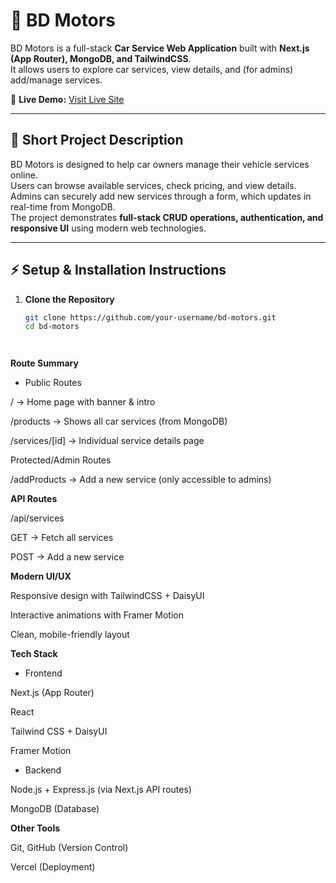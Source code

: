 # 🚗 BD Motors

BD Motors is a full-stack **Car Service Web Application** built with **Next.js (App Router), MongoDB, and TailwindCSS**.  
It allows users to explore car services, view details, and (for admins) add/manage services.  

🔗 **Live Demo:** [Visit Live Site](https://nextjs-project-2-roan.vercel.app/)

---

## 📖 Short Project Description
BD Motors is designed to help car owners manage their vehicle services online.  
Users can browse available services, check pricing, and view details.  
Admins can securely add new services through a form, which updates in real-time from MongoDB.  
The project demonstrates **full-stack CRUD operations, authentication, and responsive UI** using modern web technologies.  

---

## ⚡ Setup & Installation Instructions

1. **Clone the Repository**
   ```bash
   git clone https://github.com/your-username/bd-motors.git
   cd bd-motors




**Route Summary**
- Public Routes

/ → Home page with banner & intro

/products → Shows all car services (from MongoDB)

/services/[id] → Individual service details page

Protected/Admin Routes

/addProducts → Add a new service (only accessible to admins)


**API Routes**

/api/services

GET → Fetch all services

POST → Add a new service
 

**Modern UI/UX**

Responsive design with TailwindCSS + DaisyUI

Interactive animations with Framer Motion

Clean, mobile-friendly layout


**Tech Stack**

- Frontend

Next.js (App Router)

React

Tailwind CSS + DaisyUI

Framer Motion

- Backend

Node.js + Express.js (via Next.js API routes)

MongoDB (Database)

**Other Tools**

Git, GitHub (Version Control)

Vercel (Deployment)

